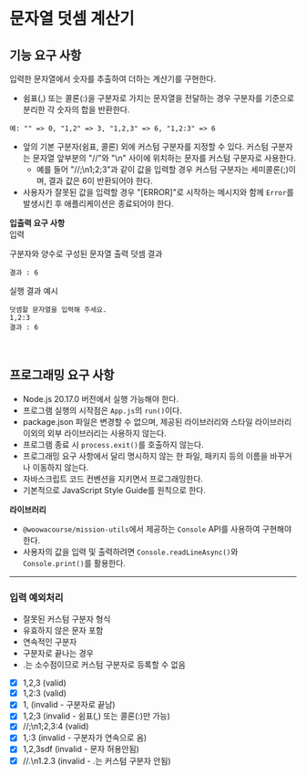 # 문자열 덧셈 계산기

## 기능 요구 사항

입력한 문자열에서 숫자를 추출하여 더하는 계산기를 구현한다.

- 쉼표(,) 또는 콜론(:)을 구분자로 가지는 문자열을 전달하는 경우 구분자를 기준으로 분리한 각 숫자의 합을 반환한다.

```
예: "" => 0, "1,2" => 3, "1,2,3" => 6, "1,2:3" => 6
```

- 앞의 기본 구분자(쉼표, 콜론) 외에 커스텀 구분자를 지정할 수 있다. 커스텀 구분자는 문자열 앞부분의 "//"와 "\n" 사이에 위치하는 문자를 커스텀 구분자로 사용한다.
  - 예를 들어 "//;\n1;2;3"과 같이 값을 입력할 경우 커스텀 구분자는 세미콜론(;)이며, 결과 값은 6이 반환되어야 한다.
- 사용자가 잘못된 값을 입력할 경우 "[ERROR]"로 시작하는 메시지와 함께 `Error`를 발생시킨 후 애플리케이션은 종료되어야 한다.

**입출력 요구 사항**  
입력

구분자와 양수로 구성된 문자열
출력
덧셈 결과

```
결과 : 6
```

실행 결과 예시

```
덧셈할 문자열을 입력해 주세요.
1,2:3
결과 : 6
```

<br />

## 프로그래밍 요구 사항

- Node.js 20.17.0 버전에서 실행 가능해야 한다.
- 프로그램 실행의 시작점은 `App.js`의 `run()`이다.
- package.json 파일은 변경할 수 없으며, 제공된 라이브러리와 스타일 라이브러리 이외의 외부 라이브러리는 사용하지 않는다.
- 프로그램 종료 시 `process.exit()`를 호출하지 않는다.
- 프로그래밍 요구 사항에서 달리 명시하지 않는 한 파일, 패키지 등의 이름을 바꾸거나 이동하지 않는다.
- 자바스크립트 코드 컨벤션을 지키면서 프로그래밍한다.
- 기본적으로 JavaScript Style Guide를 원칙으로 한다.

**라이브러리**

- `@woowacourse/mission-utils`에서 제공하는 `Console` API를 사용하여 구현해야 한다.
- 사용자의 값을 입력 및 출력하려면 `Console.readLineAsync()`와 `Console.print()`를 활용한다.

---

### 입력 예외처리

- 잘못된 커스텀 구분자 형식
- 유효하지 않은 문자 포함
- 연속적인 구분자
- 구분자로 끝나는 경우
- .는 소수점이므로 커스텀 구분자로 등록할 수 없음

-[x] 1,2,3 (valid)  
-[x] 1,2:3 (valid)  
-[x] 1, (invalid - 구분자로 끝남)  
-[x] 1,2;3 (invalid - 쉼표(,) 또는 콜론(:)만 가능)  
-[x] //;\n1;2,3:4 (valid)  
-[x] 1,:3 (invalid - 구분자가 연속으로 옴)  
-[x] 1,2,3sdf (invalid - 문자 허용안됨)  
-[x] //.\n1.2.3 (invalid - .는 커스텀 구분자 안됨)
